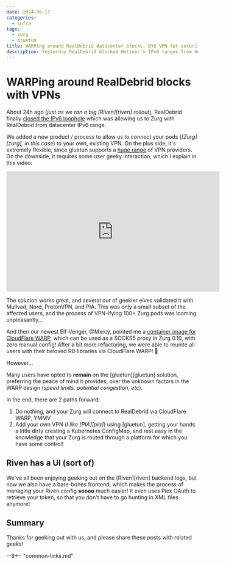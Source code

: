 ```yaml
---
date: 2024-06-17
categories:
  - infra
tags:
  - zurg
  - gluetun
title: WARPing around RealDebrid datacenter blocks, BYO VPN for security
description: Yesterday RealDebrid blocked Hetzner's IPv6 ranges from being able to download, and once again we were cut off. Necessity being the mother of invention, we now have a CloudFlare WARP VPN attached to all Zurg pods, as well as an option to BYO VPN for security / resilience.
---
```


# WARPing around RealDebrid blocks with VPNs

About 24h ago (*just as we ran a big [Riven][riven] rollout*), RealDebrid finally [closed the IPv6 loophole](https://www.reddit.com/r/debridmediamanager/comments/1dhe6u1/psa_file_is_not_available_error_in_zurg/) which was allowing us to Zurg with RealDebrid from datacenter IPv6 range.

We added a new product / process to allow us to connect your pods (*[Zurg][zurg], in this case*) to your own, existing VPN. On the plus side, it's extremely flexible, since gluetun supports a [huge range](https://github.com/qdm12/gluetun-wiki/tree/main/setup/providers) of VPN providers. On the downside, it requires some user geeky interaction, which I explain in this video:

<iframe width="560" height="315" src="https://www.youtube.com/embed/Pa_jf9oy_SI?si=dlgnuTaX6KxlxtJa" title="YouTube video player" frameborder="0" allow="accelerometer; autoplay; clipboard-write; encrypted-media; gyroscope; picture-in-picture; web-share" referrerpolicy="strict-origin-when-cross-origin" allowfullscreen></iframe>

The solution works great, and several our of geekier elves validated it with Mullvad, Nord, ProtonVPN, and PIA. This was only a small subset of the affected users, and the process of VPN-ifying 100+ Zurg pods was looming unpleasantly...

And then our newest Elf-Venger, \@Mxrcy, pointed me a [container image for CloudFlare WARP](https://github.com/cmj2002/warp-docker), which can be used as a SOCKS5 proxy in Zurg 0.10, with zero manual config! After a bit more refactoring, we were able to reunite all users with their beloved  RD libraries via CloudFlare WARP! :couple_with_heart:

However...

<!-- more -->

Many users have opted to **remain** on the [gluetun][gluetun] solution, preferring the peace of mind it provides, over the unknown factors in the WARP design (*speed limits, potential congestion, etc*).

In the end, there are 2 paths forward:

1. Do nothing, and your Zurg will connect to RealDebrid via CloudFlare WARP, YMMV
2. Add your own VPN (*I like [PIA][pia]*) using [gluetun], getting your hands a little dirty creating a Kubernetes ConfigMap, and rest easy in the knowledge that your Zurg is routed through a platform for which you have some control!

## Riven has a UI (sort of)

We've all been enjoying geeking out on the [Riven][riven] backend logs, but now we also have a bare-bones frontend, which makes the process of managing your Riven config **soooo** much easier! It even uses Plex OAuth to retrieve your token, so that you don't have to go hunting in XML files anymore!

## Summary

Thanks for geeking out with us, and please share these posts with related geeks!

[^1]: I worked out why the numbers were so weird. Under some circumstances, when a subscription expires, the provisioning script wasn't properly removing deployments, and we ended up with "orphaned" pods still running in the cluster. I've applied a temporary, manual workaround, but will perma-fix this soon.

--8<-- "common-links.md"
